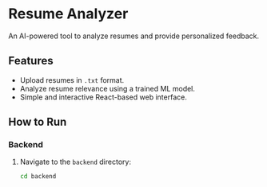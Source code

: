 # Resume Analyzer

An AI-powered tool to analyze resumes and provide personalized feedback.

## Features
- Upload resumes in `.txt` format.
- Analyze resume relevance using a trained ML model.
- Simple and interactive React-based web interface.

## How to Run
### Backend
1. Navigate to the `backend` directory:
   ```bash
   cd backend
